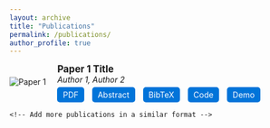 ```yaml
---
layout: archive
title: "Publications"
permalink: /publications/
author_profile: true
---
```


<!-- {% if author.googlescholar %}
  You can also find my articles on <u><a href="{{author.googlescholar}}">my Google Scholar profile</a>.</u>
{% endif %}

{% include base_path %}

{% for post in site.publications reversed %}
  {% include archive-single.html %}
{% endfor %} -->

<html lang="en">
<head>
    <meta charset="UTF-8">
    <meta name="viewport" content="width=device-width, initial-scale=1.0">
    <title>Your Publication Page</title>
    <style>
        /* Add your custom CSS styles here */
        .publication {
            display: flex;
            margin-bottom: 20px;
            align-items: center;
        }
        .publication img {
            max-width: 150px;
            max-height: 100px;
            margin-right: 20px;
        }
        .publication-info {
            flex-grow: 1;
        }
        .publication-title {
            font-size: 1.2em;
            font-weight: bold;
        }
        .publication-authors {
            font-style: italic;
        }
        .publication-buttons {
            margin-top: 10px;
        }
        .publication-buttons a {
            margin-right: 10px;
            text-decoration: none;
            background-color: #0074d9;
            color: white;
            padding: 5px 10px;
            border-radius: 5px;
        }
    </style>
</head>
<body>
    <!-- Replace this with your actual publications -->
    <div class="publication">
        <img src="paper1.gif" alt="Paper 1">
        <div class="publication-info">
            <div class="publication-title">Paper 1 Title</div>
            <div class="publication-authors">Author 1, Author 2</div>
            <div class="publication-buttons">
                <a href="paper1.pdf" target="_blank">PDF</a>
                <a href="paper1_abstract.html" target="_blank">Abstract</a>
                <a href="paper1.bib" target="_blank">BibTeX</a>
                <a href="paper1_code.html" target="_blank">Code</a>
                <a href="paper1_demo.html" target="_blank">Demo</a>
            </div>
        </div>
    </div>

    <!-- Add more publications in a similar format -->

</body>
</html>
